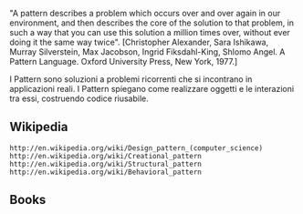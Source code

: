 "A pattern describes a problem which occurs over and over again in our environment, and then describes the core of the solution to that problem, in such a way that you can use this solution a million times over, without ever doing it the same way twice".
[Christopher Alexander, Sara Ishikawa, Murray Silverstein, Max Jacobson, Ingrid Fiksdahl-King, Shlomo Angel. A Pattern Language. Oxford University Press, New York, 1977.]

I Pattern sono soluzioni a problemi ricorrenti che si incontrano in applicazioni reali.
I Pattern spiegano come realizzare oggetti e le interazioni tra essi, costruendo codice riusabile.

Wikipedia
------------------

	http://en.wikipedia.org/wiki/Design_pattern_(computer_science)
	http://en.wikipedia.org/wiki/Creational_pattern
	http://en.wikipedia.org/wiki/Structural_pattern
	http://en.wikipedia.org/wiki/Behavioral_pattern


Books
------------------


